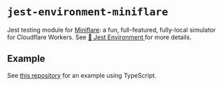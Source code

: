 # `jest-environment-miniflare`

Jest testing module for [Miniflare](https://github.com/cloudflare/miniflare): a
fun, full-featured, fully-local simulator for Cloudflare Workers. See
[🤹 Jest Environment ](https://miniflare.dev/testing/jest) for more details.

## Example

See
[this repository](https://github.com/mrbbot/miniflare-typescript-esbuild-jest)
for an example using TypeScript.
